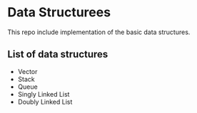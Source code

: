 # Data Structurees
This repo include implementation of the basic data structures.
## List of data structures
  - Vector
  - Stack
  - Queue
  - Singly Linked List
  - Doubly Linked List
